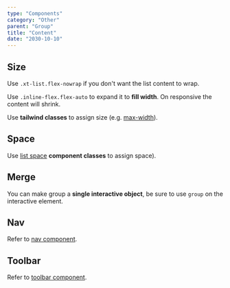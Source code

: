 ```yaml
---
type: "Components"
category: "Other"
parent: "Group"
title: "Content"
date: "2030-10-10"
---
```


## Size

Use `.xt-list.flex-nowrap` if you don't want the list content to wrap.

Use `.inline-flex.flex-auto` to expand it to **fill width**. On responsive the content will shrink.

Use **tailwind classes** to assign size (e.g. [max-width](https://tailwindcss.com/docs/max-width)).

<demo>
  <demoinline src="demos/components/group/size">
  </demoinline>
  <demoinline src="demos/components/group/size-vertical">
  </demoinline>
</demo>

## Space

Use [list space](/components/list/content#space) **component classes** to assign space).

<demo>
  <demoinline src="demos/components/group/space">
  </demoinline>
  <demoinline src="demos/components/group/space-vertical">
  </demoinline>
</demo>

## Merge

You can make group a **single interactive object**, be sure to use `group` on the interactive element.

<demo>
  <demoinline src="demos/components/group/merge">
  </demoinline>
  <demoinline src="demos/components/group/merge-vertical">
  </demoinline>
</demo>

## Nav

Refer to [nav component](/components/nav).

## Toolbar

Refer to [toolbar component](/components/toolbar).
